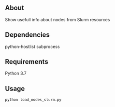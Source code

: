 ## About
Show usefull info about nodes from Slurm resources

## Dependencies
python-hostlist
subprocess

## Requirements
Python 3.7

## Usage
`python load_nodes_slurm.py`
